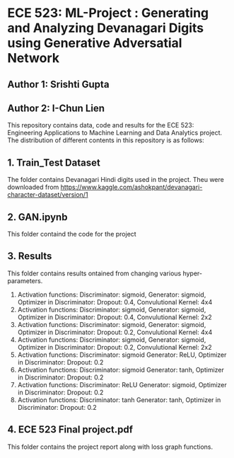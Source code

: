 # ECE 523: ML-Project : Generating and Analyzing Devanagari Digits using Generative Adversatial Network
## Author 1: Srishti Gupta
## Author 2: I-Chun Lien

This repository contains data, code and results for the ECE 523: Engineering Applications to Machine Learning and Data Analytics project. The distribution of different contents in this repository is as follows:

## 1. Train_Test Dataset
The folder contains Devanagari Hindi digits used in the project. Theu were downloaded from https://www.kaggle.com/ashokpant/devanagari-character-dataset/version/1

## 2. GAN.ipynb
This folder containd the code for the project

## 3. Results
This folder contains results ontained from changing various hyper-parameters. 
1) Activation functions: Discriminator: sigmoid, Generator: sigmoid, Optimizer in Discriminator: Dropout: 0.4, Convulutional Kernel: 4x4
2) Activation functions: Discriminator: sigmoid, Generator: sigmoid, Optimizer in Discriminator: Dropout: 0.4, Convulutional Kernel: 2x2
3) Activation functions: Discriminator: sigmoid, Generator: sigmoid, Optimizer in Discriminator: Dropout: 0.2, Convulutional Kernel: 4x4
4) Activation functions: Discriminator: sigmoid, Generator: sigmoid, Optimizer in Discriminator: Dropout: 0.2, Convulutional Kernel: 2x2
5) Activation functions: Discriminator: sigmoid Generator: ReLU, Optimizer in Discriminator: Dropout: 0.2
6) Activation functions: Discriminator: sigmoid Generator: tanh, Optimizer in Discriminator: Dropout: 0.2
7) Activation functions: Discriminator: ReLU Generator: sigmoid, Optimizer in Discriminator: Dropout: 0.2
8) Activation functions: Discriminator: tanh Generator: tanh, Optimizer in Discriminator: Dropout: 0.2

## 4. ECE 523 Final project.pdf
This folder contains the project report along with loss graph functions.
